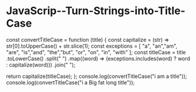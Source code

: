 # JavaScrip--Turn-Strings-into-Title-Case

const convertTitleCase = function (title) {
  const capitalize = (str) => str[0].toUpperCase() + str.slice(1);
  const exceptions = [  "a", "an","am", "are", "is","and", "the","but", "or", "on", "in",
    "with" ];
  const titleCase = title
    .toLowerCase()
    .split(" ")
    .map((word) => (exceptions.includes(word) ? word : capitalize(word)))
    .join(" ");

  return capitalize(titleCase);
};
console.log(convertTitleCase("i am a title"));
console.log(convertTitleCase("i a Big fat long title"));
